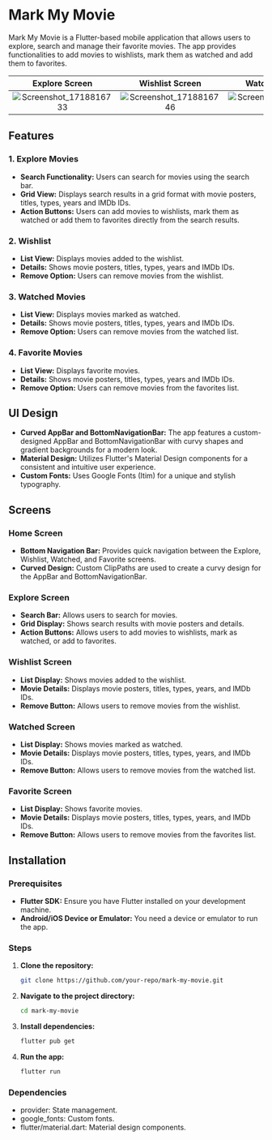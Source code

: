 # Mark My Movie

Mark My Movie is a Flutter-based mobile application that allows users to explore, search and manage their favorite movies. The app provides functionalities to add movies to wishlists, mark them as watched and add them to favorites.

Explore Screen             |Wishlist Screen             |Watched Screen             |Favorite Screen             |
:-------------------------:|:--------------------------:|:-------------------------:|:--------------------------:|
![Screenshot_1718816733](https://github.com/Mamun1113/Mark-My-Movie/assets/66373332/751b1f01-a876-425d-a818-d44b447e4a73) | ![Screenshot_1718816746](https://github.com/Mamun1113/Mark-My-Movie/assets/66373332/6e7ef949-b0b6-48f4-aa25-f32ea6d50e70) | ![Screenshot_1718816748](https://github.com/Mamun1113/Mark-My-Movie/assets/66373332/5ffadaef-e766-43f1-b42c-123f43b4db28) | ![Screenshot_1718816751](https://github.com/Mamun1113/Mark-My-Movie/assets/66373332/48a8cae4-c56a-40fb-897f-43440dd713d9)


## Features

### 1. Explore Movies
- **Search Functionality:** Users can search for movies using the search bar.
- **Grid View:** Displays search results in a grid format with movie posters, titles, types, years and IMDb IDs.
- **Action Buttons:** Users can add movies to wishlists, mark them as watched or add them to favorites directly from the search results.

### 2. Wishlist
- **List View:** Displays movies added to the wishlist.
- **Details:** Shows movie posters, titles, types, years and IMDb IDs.
- **Remove Option:** Users can remove movies from the wishlist.

### 3. Watched Movies
- **List View:** Displays movies marked as watched.
- **Details:** Shows movie posters, titles, types, years and IMDb IDs.
- **Remove Option:** Users can remove movies from the watched list.

### 4. Favorite Movies
- **List View:** Displays favorite movies.
- **Details:** Shows movie posters, titles, types, years and IMDb IDs.
- **Remove Option:** Users can remove movies from the favorites list.

## UI Design
- **Curved AppBar and BottomNavigationBar:** The app features a custom-designed AppBar and BottomNavigationBar with curvy shapes and gradient backgrounds for a modern look.
- **Material Design:** Utilizes Flutter's Material Design components for a consistent and intuitive user experience.
- **Custom Fonts:** Uses Google Fonts (Itim) for a unique and stylish typography.

## Screens

### Home Screen
- **Bottom Navigation Bar:** Provides quick navigation between the Explore, Wishlist, Watched, and Favorite screens.
- **Curved Design:** Custom ClipPaths are used to create a curvy design for the AppBar and BottomNavigationBar.

### Explore Screen
- **Search Bar:** Allows users to search for movies.
- **Grid Display:** Shows search results with movie posters and details.
- **Action Buttons:** Allows users to add movies to wishlists, mark as watched, or add to favorites.

### Wishlist Screen
- **List Display:** Shows movies added to the wishlist.
- **Movie Details:** Displays movie posters, titles, types, years, and IMDb IDs.
- **Remove Button:** Allows users to remove movies from the wishlist.

### Watched Screen
- **List Display:** Shows movies marked as watched.
- **Movie Details:** Displays movie posters, titles, types, years, and IMDb IDs.
- **Remove Button:** Allows users to remove movies from the watched list.

### Favorite Screen
- **List Display:** Shows favorite movies.
- **Movie Details:** Displays movie posters, titles, types, years, and IMDb IDs.
- **Remove Button:** Allows users to remove movies from the favorites list.

## Installation

### Prerequisites
- **Flutter SDK:** Ensure you have Flutter installed on your development machine.
- **Android/iOS Device or Emulator:** You need a device or emulator to run the app.

### Steps
1. **Clone the repository:**
   ```bash
   git clone https://github.com/your-repo/mark-my-movie.git
   ```
   
2. **Navigate to the project directory:**
   ```bash
   cd mark-my-movie
   ```

3. **Install dependencies:**
   ```bash
   flutter pub get
   ```

3. **Run the app:**
   ```bash
   flutter run
   ```

### Dependencies
- provider: State management.
- google_fonts: Custom fonts.
- flutter/material.dart: Material design components.










